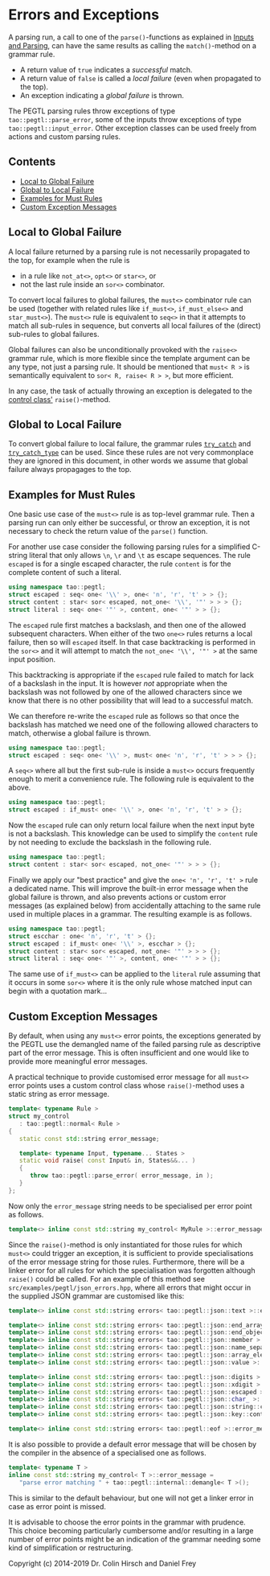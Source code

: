 # Errors and Exceptions

A parsing run, a call to one of the `parse()`-functions as explained in [Inputs and Parsing](Inputs-and-Parsing.md), can have the same results as calling the `match()`-method on a grammar rule.

* A return value of `true` indicates a *successful* match.
* A return value of `false` is called a *local failure* (even when propagated to the top).
* An exception indicating a *global failure* is thrown.

The PEGTL parsing rules throw exceptions of type `tao::pegtl::parse_error`, some of the inputs throw exceptions of type `tao::pegtl::input_error`.
Other exception classes can be used freely from actions and custom parsing rules.

## Contents

* [Local to Global Failure](#local-to-global-failure)
* [Global to Local Failure](#global-to-local-failure)
* [Examples for Must Rules](#examples-for-must-rules)
* [Custom Exception Messages](#custom-exception-messages)

## Local to Global Failure

A local failure returned by a parsing rule is not necessarily propagated to the top, for example when the rule is

* in a rule like `not_at<>`, `opt<>` or `star<>`, or
* not the last rule inside an `sor<>` combinator.

To convert local failures to global failures, the `must<>` combinator rule can be used (together with related rules like `if_must<>`, `if_must_else<>` and `star_must<>`).
The `must<>` rule is equivalent to `seq<>` in that it attempts to match all sub-rules in sequence, but converts all local failures of the (direct) sub-rules to global failures.

Global failures can also be unconditionally provoked with the `raise<>` grammar rule, which is more flexible since the template argument can be any type, not just a parsing rule.
It should be mentioned that `must< R >` is semantically equivalent to `sor< R, raise< R > >`, but more efficient.

In any case, the task of actually throwing an exception is delegated to the [control class'](Control-and-Debug.md) `raise()`-method.

## Global to Local Failure

To convert global failure to local failure, the grammar rules [`try_catch`](Rule-Reference.md#try_catch-r-) and [`try_catch_type`](Rule-Reference.md#try_catch_type-e-r-) can be used.
Since these rules are not very commonplace they are ignored in this document, in other words we assume that global failure always propagages to the top.

## Examples for Must Rules

One basic use case of the `must<>` rule is as top-level grammar rule.
Then a parsing run can only either be successful, or throw an exception, it is not necessary to check the return value of the `parse()` function.

For another use case consider the following parsing rules for a simplified C-string literal that only allows `\n`, `\r` and `\t` as escape sequences.
The rule `escaped` is for a single escaped character, the rule `content` is for the complete content of such a literal.

```c++
using namespace tao::pegtl;
struct escaped : seq< one< '\\' >, one< 'n', 'r', 't' > > {};
struct content : star< sor< escaped, not_one< '\\', '"' > > > {};
struct literal : seq< one< '"' >, content, one< '"' > > {};
```

The `escaped` rule first matches a backslash, and then one of the allowed subsequent characters.
When either of the two `one<>` rules returns a local failure, then so will `escaped` itself.
In that case backtracking is performed in the `sor<>` and it will attempt to match the `not_one< '\\', '"' >` at the same input position.

This backtracking is appropriate if the `escaped` rule failed to match for lack of a backslash in the input.
It is however *not* appropriate when the backslash was not followed by one of the allowed characters since we know that there is no other possibility that will lead to a successful match.

We can therefore re-write the `escaped` rule as follows so that once the backslash has matched we need one of the following allowed characters to match, otherwise a global failure is thrown.

```c++
using namespace tao::pegtl;
struct escaped : seq< one< '\\' >, must< one< 'n', 'r', 't' > > > {};
```

A `seq<>` where all but the first sub-rule is inside a `must<>` occurs frequently enough to merit a convenience rule.
The following rule is equivalent to the above.

```c++
using namespace tao::pegtl;
struct escaped : if_must< one< '\\' >, one< 'n', 'r', 't' > > {};
```

Now the `escaped` rule can only return local failure when the next input byte is not a backslash.
This knowledge can be used to simplify the `content` rule by not needing to exclude the backslash in the following rule.

```c++
using namespace tao::pegtl;
struct content : star< sor< escaped, not_one< '"' > > > {};
```

Finally we apply our "best practice" and give the `one< 'n', 'r', 't' >` rule a dedicated name.
This will improve the built-in error message when the global failure is thrown, and also prevents actions or custom error messages (as explained below) from accidentally attaching to the same rule used in multiple places in a grammar.
The resulting example is as follows.

```c++
using namespace tao::pegtl;
struct escchar : one< 'n', 'r', 't' > {};
struct escaped : if_must< one< '\\' >, escchar > {};
struct content : star< sor< escaped, not_one< '"' > > > {};
struct literal : seq< one< '"' >, content, one< '"' > > {};
```

The same use of `if_must<>` can be applied to the `literal` rule assuming that it occurs in some `sor<>` where it is the only rule whose matched input can begin with a quotation mark...

## Custom Exception Messages

By default, when using any `must<>` error points, the exceptions generated by the PEGTL use the demangled name of the failed parsing rule as descriptive part of the error message. This is often insufficient and one would like to provide more meaningful error messages.

A practical technique to provide customised error message for all `must<>` error points uses a custom control class whose `raise()`-method uses a static string as error message.

```c++
template< typename Rule >
struct my_control
   : tao::pegtl::normal< Rule >
{
   static const std::string error_message;

   template< typename Input, typename... States >
   static void raise( const Input& in, States&&... )
   {
      throw tao::pegtl::parse_error( error_message, in );
   }
};
```

Now only the `error_message` string needs to be specialised per error point as follows.

```c++
template<> inline const std::string my_control< MyRule >::error_message = "expected ...";
```

Since the `raise()`-method is only instantiated for those rules for which `must<>` could trigger an exception, it is sufficient to provide specialisations of the error message string for those rules.
Furthermore, there will be a linker error for all rules for which the specialisation was forgotten although `raise()` could be called.
For an example of this method see `src/examples/pegtl/json_errors.hpp`, where all errors that might occur in the supplied JSON grammar are customised like this:

```c++
template<> inline const std::string errors< tao::pegtl::json::text >::error_message = "no valid JSON";

template<> inline const std::string errors< tao::pegtl::json::end_array >::error_message = "incomplete array, expected ']'";
template<> inline const std::string errors< tao::pegtl::json::end_object >::error_message = "incomplete object, expected '}'";
template<> inline const std::string errors< tao::pegtl::json::member >::error_message = "expected member";
template<> inline const std::string errors< tao::pegtl::json::name_separator >::error_message = "expected ':'";
template<> inline const std::string errors< tao::pegtl::json::array_element >::error_message = "expected value";
template<> inline const std::string errors< tao::pegtl::json::value >::error_message = "expected value";

template<> inline const std::string errors< tao::pegtl::json::digits >::error_message = "expected at least one digit";
template<> inline const std::string errors< tao::pegtl::json::xdigit >::error_message = "incomplete universal character name";
template<> inline const std::string errors< tao::pegtl::json::escaped >::error_message = "unknown escape sequence";
template<> inline const std::string errors< tao::pegtl::json::char_ >::error_message = "invalid character in string";
template<> inline const std::string errors< tao::pegtl::json::string::content >::error_message = "unterminated string";
template<> inline const std::string errors< tao::pegtl::json::key::content >::error_message = "unterminated key";

template<> inline const std::string errors< tao::pegtl::eof >::error_message = "unexpected character after JSON value";
```

It is also possible to provide a default error message that will be chosen by the compiler in the absence of a specialised one as follows.

```c++
template< typename T >
inline const std::string my_control< T >::error_message =
   "parse error matching " + tao::pegtl::internal::demangle< T >();
```

This is similar to the default behaviour, but one will not get a linker error in case as error point is missed.

It is advisable to choose the error points in the grammar with prudence.
This choice becoming particularly cumbersome and/or resulting in a large number of error points might be an indication of the grammar needing some kind of simplification or restructuring.

Copyright (c) 2014-2019 Dr. Colin Hirsch and Daniel Frey
